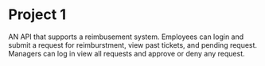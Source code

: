 # Project 1
AN API that supports a reimbusement system. Employees can login and submit
a request for reimburstment, view past tickets, and pending request. Managers
can log in view all requests and approve or deny any request.
